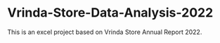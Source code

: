 # Vrinda-Store-Data-Analysis-2022
This is an excel project based on Vrinda Store Annual Report 2022.
